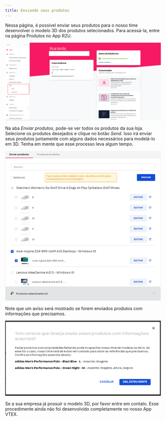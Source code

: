 ```yaml
---
title: Enviando seus produtos
---
```


Nessa página, é possível enviar seus produtos para o nosso time desenvolver o modelo 3D dos produtos selecionados. Para acessá-la, entre na página Produtos no App R2U.

![](./assets/sidebar.png 'Barra lateral')

Na aba _Enviar produtos_, pode-se ver todos os produtos da sua loja. Selecione os produtos desejados e clique no botão _Send_. Isso irá enviar seus produtos juntamente com alguns dados necessários para modelá-lo em 3D. Tenha em mente que esse processo leva algum tempo.

![](./assets/send-products.png 'Enviando produtos')

Note que um aviso será mostrado se forem enviados produtos com informações que precisamos.

![](./assets/warning.png 'Aviso')

Se a sua empresa já possuir o modelo 3D, por favor entre em contato. Esse procedimente ainda não foi desenvolvido completamente no nosso App VTEX.
